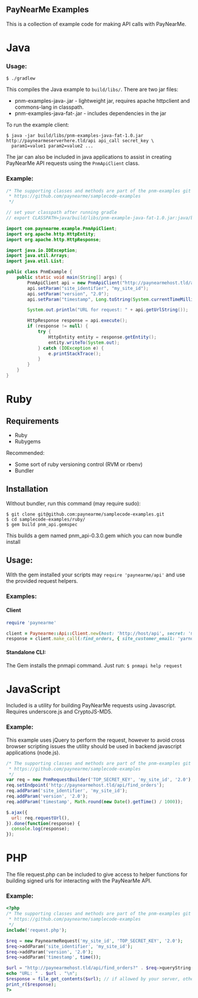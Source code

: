 PayNearMe Examples
------------------

This is a collection of example code for making API calls with PayNearMe.

Java
====

### Usage:

    $ ./gradlew

This compiles the Java example to `build/libs/`.  There are two jar files:

  * pnm-examples-java-<version>.jar - lightweight jar, requires apache httpclient and commons-lang
    in classpath.
  * pnm-examples-java-fat-<version>.jar - includes dependencies in the jar

To run the example client:

    $ java -jar build/libs/pnm-examples-java-fat-1.0.jar http://paynearmeserverhere.tld/api api_call secret_key \
      param1=value1 param2=value2 ...

The jar can also be included in java applications to assist in creating PayNearMe API requests using the `PnmApiClient`
class.

### Example:
```java
/* The supporting classes and methods are part of the pnm-examples git repository
 * https://github.com/paynearme/samplecode-examples
 */

// set your classpath after running gradle
// export CLASSPATH=java/build/libs/pnm-example-java-fat-1.0.jar:java/build/libs/pnm-example-java-1.0.jar:.

import com.paynearme.example.PnmApiClient;
import org.apache.http.HttpEntity;
import org.apache.http.HttpResponse;

import java.io.IOException;
import java.util.Arrays;
import java.util.List;

public class PnmExample {
    public static void main(String[] args) {
        PnmApiClient api = new PnmApiClient("http://paynearmehost.tld/api", "find_orders", "TOP_SECRET_KEY");
        api.setParam("site_identifier", "my_site_id");
        api.setParam("version", "2.0");
        api.setParam("timestamp", Long.toString(System.currentTimeMillis()/1000));

        System.out.println("URL for request: " + api.getUrlString());

        HttpResponse response = api.execute();
        if (response != null) {
            try {
                HttpEntity entity = response.getEntity();
                entity.writeTo(System.out);
            } catch (IOException e) {
                e.printStackTrace();
            }
        }
    }
}
```

Ruby
====

## Requirements

- Ruby
- Rubygems

Recommended:
- Some sort of ruby versioning control (RVM or rbenv)
- Bundler

## Installation

Without bundler, run this command (may require sudo):

    $ git clone git@github.com:paynearme/samplecode-examples.git
    $ cd samplecode-examples/ruby/
    $ gem build pnm_api.gemspec

This builds a gem named pnm_api-0.3.0.gem which you can now bundle install

## Usage:

With the gem installed your scripts may `require 'paynearme/api'` and use the provided request helpers.

### Examples:

#### Client

```ruby
require 'paynearme'

client = Paynearme::Api::Client.new(host: 'http://host/api', secret: 'mysecret', site_identifier: 'K3436433862', version: '2.0')
response = client.make_call(:find_orders, { site_customer_email: 'yarnosh@gmail.com' })
```

#### Standalone CLI:

The Gem installs the pnmapi command. Just run: `$ pnmapi help request`

JavaScript
==========

Included is a utility for building PayNearMe requests using Javascript.  Requires underscore.js and CryptoJS-MD5.

### Example:

This example uses jQuery to perform the request, however to avoid cross browser scripting issues the utility should be used in backend javascript applications (node.js).

```javascript
/* The supporting classes and methods are part of the pnm-examples git repository
 * https://github.com/paynearme/samplecode-examples
 */
var req = new PnmRequestBuilder('TOP_SECRET_KEY', 'my_site_id', '2.0');
req.setEndpoint('http://paynearmehost.tld/api/find_orders');
req.addParam('site_identifier', 'my_site_id');
req.addParam('version', '2.0');
req.addParam('timestamp', Math.round(new Date().getTime() / 1000));

$.ajax({
  url: req.requestUrl(),
}).done(function(response) {
  console.log(response);
});
```

PHP
===

The file request.php can be included to give access to helper functions for building signed urls for interacting with the PayNearMe API.

### Example:

```php
<?php
/* The supporting classes and methods are part of the pnm-examples git repository
 * https://github.com/paynearme/samplecode-examples
 */
include('request.php');

$req = new PaynearmeRequest('my_site_id', 'TOP_SECRET_KEY', '2.0');
$req->addParam('site_identifier', 'my_site_id');
$req->addParam('version', '2.0');
$req->addParam('timestamp', time());

$url = "http://paynearmehost.tld/api/find_orders?" . $req->queryString();
echo "URL: " . $url . "\n";
$response = file_get_contents($url); // if allowed by your server, otherwise try other methods.
print_r($response);
?>
```

